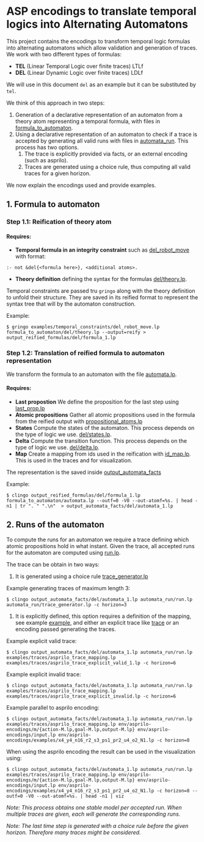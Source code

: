 # ASP encodings to translate temporal logics into Alternating Automatons 

This project contains the encodings to transform temporal logic formulas into alternating automatons which allow validation and generation of traces.
We work with two different types of formulas:
- **TEL** (Linear Temporal Logic over finite traces) LTLf
-  **DEL** (Linear Dynamic Logic over finite traces) LDLf

We will use in this document `del` as an example but it can be substituted by `tel`.

We think of this approach in two steps:
1.  Generation of a declarative representation of an automaton from a theory atom representing a temporal formula, with files in [formula_to_automaton](./formula_to_automaton).
2.  Using a declarative representation of an automaton to check if a trace is accepted by generating all valid runs  with files in [automata_run](./automata_run). This process has two options.
    1. The trace is explicitly provided via facts, or an external encoding (such as asprilo). 
    2. Traces are generated using a choice rule, thus computing all valid traces for a given horizon.

We now explain the encodings used and provide examples.

## 1. Formula to automaton

### Step 1.1: Reification of theory atom

#### Requires:

- **Temporal formula in an integrity constraint** such as [del_robot_move](./examples/temporal_constraints/del_robot_move.lp) with format:
```
:- not &del{<formula here>}, <additional atoms>.
```

- **Theory definition** defining the syntax for the formulas [del/theory.lp](./formula_to_automaton/del/theory.lp).

Temporal constraints are passed tru `gringo` along with the theory definition to unfold their structure. They are saved in its reified format to represent the syntax tree that will by the automaton construction.

Example:
```shell
$ gringo examples/temporal_constraints/del_robot_move.lp formula_to_automaton/del/theory.lp --output=reify > output_reified_formulas/del/formula_1.lp
```

### Step 1.2: Translation of reified formula to automaton representation

We transform the formula to an automaton with the file [automata.lp](./formula_to_automaton/automata.lp).

#### Requires:

- **Last propostion** We define the proposition for the last step using [last_prop.lp](./formula_to_automaton/last_prop.lp)
- **Atomic propositions** Gather all atomic propositions used in the formula from the reified output with [propositional_atoms.lp](./formula_to_automaton/propositional_atoms.lp)
- **States** Compute the states of the automaton. This process depends on the type of logic we use. [del/states.lp](./formula_to_automaton/del/states.lp).
- **Delta** Compute the transition function. This process depends on the type of logic we use. [del/delta.lp](./formula_to_automaton/del/delta.lp).
- **Map** Create a mapping from ids used in the reification with [id_map.lp](./formula_to_automaton/id_map.lp). This is used in the traces and for visualization.

The representation is the saved inside [output_automata_facts](./output_automata_facts)

Example:
```shell
$ clingo output_reified_formulas/del/formula_1.lp formula_to_automaton/automata.lp --outf=0 -V0 --out-atomf=%s. | head -n1 | tr ". " ".\n"  > output_automata_facts/del/automata_1.lp
```

## 2. Runs of the automaton

To compute the runs for an automaton we require a trace defining which atomic propositions hold in what instant. Given the trace, all accepted runs for the automaton are computed using [run.lp](./automata_run/run.lp). 

The trace can be obtain in two ways:

1.  It is generated using a choice rule [trace_generator.lp](./automata_run/trace_generator.lp)

Example generating traces of maximum length 3:
```shell
$ clingo output_automata_facts/del/automata_1.lp automata_run/run.lp automata_run/trace_generator.lp -c horizon=3
```


1.  It is explicitly defined, this option requires a definition of the mapping, see example [example](./examples/traces/asprilo_trace_mapping.lp), and either an explicit trace like [trace](./examples/traces/asprilo_trace_explicit_valid_1.lp) or an encoding passed generating the traces.

Example explicit valid trace:
```shell
$ clingo output_automata_facts/del/automata_1.lp automata_run/run.lp examples/traces/asprilo_trace_mapping.lp examples/traces/asprilo_trace_explicit_valid_1.lp -c horizon=6
```

Example explicit invalid trace:
```shell
$ clingo output_automata_facts/del/automata_1.lp automata_run/run.lp examples/traces/asprilo_trace_mapping.lp examples/traces/asprilo_trace_explicit_invalid.lp -c horizon=6
```

Example parallel to asprilo encoding:
```shell
$ clingo output_automata_facts/del/automata_1.lp automata_run/run.lp examples/traces/asprilo_trace_mapping.lp env/asprilo-encodings/m/{action-M.lp,goal-M.lp,output-M.lp} env/asprilo-encodings/input.lp env/asprilo-encodings/examples/x4_y4_n16_r2_s3_ps1_pr2_u4_o2_N1.lp -c horizon=8
```

When using the asprilo encoding the result can be used in the visualization using:
```shell
$ clingo output_automata_facts/del/automata_1.lp automata_run/run.lp examples/traces/asprilo_trace_mapping.lp env/asprilo-encodings/m/{action-M.lp,goal-M.lp,output-M.lp} env/asprilo-encodings/input.lp env/asprilo-encodings/examples/x4_y4_n16_r2_s3_ps1_pr2_u4_o2_N1.lp -c horizon=8 --outf=0 -V0 --out-atomf=%s. | head -n1 | viz
```


*Note: This process obtains one stable model per accepted run. When multiple traces are given, each will generate the corresponding runs.* 

*Note: The last time step is generated with a choice rule before the given horizon. Therefore many traces might be considered.*
